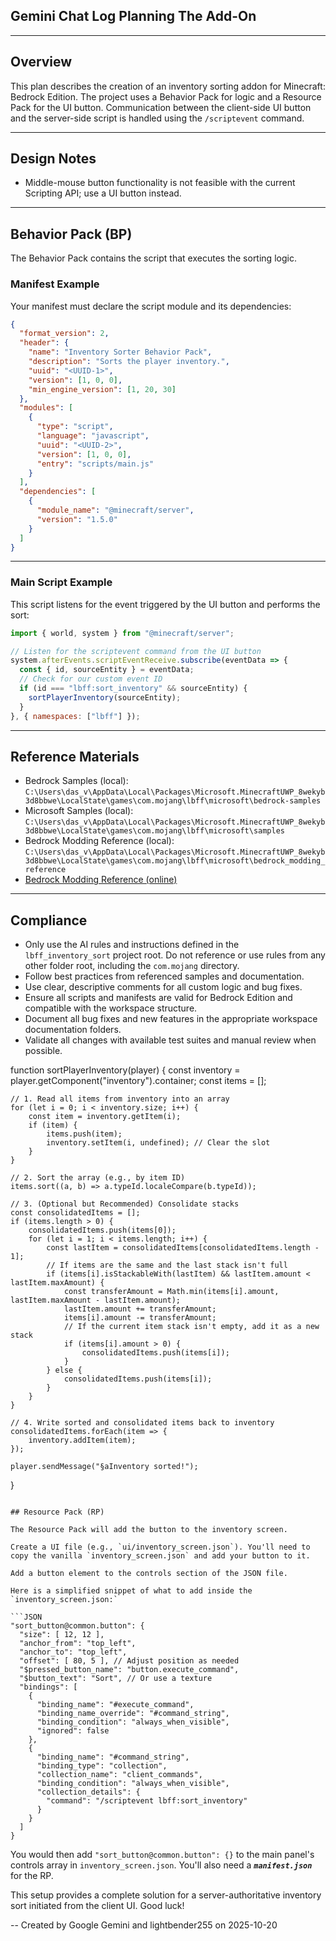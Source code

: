 ## Gemini Chat Log Planning The Add-On

---

## Overview

This plan describes the creation of an inventory sorting addon for Minecraft: Bedrock Edition. The project uses a Behavior Pack for logic and a Resource Pack for the UI button. Communication between the client-side UI button and the server-side script is handled using the `/scriptevent` command.

---

## Design Notes

- Middle-mouse button functionality is not feasible with the current Scripting API; use a UI button instead.

---

## Behavior Pack (BP)

The Behavior Pack contains the script that executes the sorting logic.

### Manifest Example

Your manifest must declare the script module and its dependencies:

```json
{
  "format_version": 2,
  "header": {
    "name": "Inventory Sorter Behavior Pack",
    "description": "Sorts the player inventory.",
    "uuid": "<UUID-1>",
    "version": [1, 0, 0],
    "min_engine_version": [1, 20, 30]
  },
  "modules": [
    {
      "type": "script",
      "language": "javascript",
      "uuid": "<UUID-2>",
      "version": [1, 0, 0],
      "entry": "scripts/main.js"
    }
  ],
  "dependencies": [
    {
      "module_name": "@minecraft/server",
      "version": "1.5.0"
    }
  ]
}
```

---

### Main Script Example

This script listens for the event triggered by the UI button and performs the sort:

```js
import { world, system } from "@minecraft/server";

// Listen for the scriptevent command from the UI button
system.afterEvents.scriptEventReceive.subscribe(eventData => {
  const { id, sourceEntity } = eventData;
  // Check for our custom event ID
  if (id === "lbff:sort_inventory" && sourceEntity) {
    sortPlayerInventory(sourceEntity);
  }
}, { namespaces: ["lbff"] });
```

---

## Reference Materials

- Bedrock Samples (local):
  `C:\Users\das_v\AppData\Local\Packages\Microsoft.MinecraftUWP_8wekyb3d8bbwe\LocalState\games\com.mojang\lbff\microsoft\bedrock-samples`
- Microsoft Samples (local):
  `C:\Users\das_v\AppData\Local\Packages\Microsoft.MinecraftUWP_8wekyb3d8bbwe\LocalState\games\com.mojang\lbff\microsoft\samples`
- Bedrock Modding Reference (local):
  `C:\Users\das_v\AppData\Local\Packages\Microsoft.MinecraftUWP_8wekyb3d8bbwe\LocalState\games\com.mojang\lbff\microsoft\bedrock_modding_reference`
- [Bedrock Modding Reference (online)](https://learn.microsoft.com/en-us/minecraft/creator/?view=minecraft-bedrock-stable)

---

## Compliance

- Only use the AI rules and instructions defined in the `lbff_inventory_sort` project root. Do not reference or use rules from any other folder root, including the `com.mojang` directory.
- Follow best practices from referenced samples and documentation.
- Use clear, descriptive comments for all custom logic and bug fixes.
- Ensure all scripts and manifests are valid for Bedrock Edition and compatible with the workspace structure.
- Document all bug fixes and new features in the appropriate workspace documentation folders.
- Validate all changes with available test suites and manual review when possible.

function sortPlayerInventory(player) {
    const inventory = player.getComponent("inventory").container;
    const items = [];

    // 1. Read all items from inventory into an array
    for (let i = 0; i < inventory.size; i++) {
        const item = inventory.getItem(i);
        if (item) {
            items.push(item);
            inventory.setItem(i, undefined); // Clear the slot
        }
    }

    // 2. Sort the array (e.g., by item ID)
    items.sort((a, b) => a.typeId.localeCompare(b.typeId));

    // 3. (Optional but Recommended) Consolidate stacks
    const consolidatedItems = [];
    if (items.length > 0) {
        consolidatedItems.push(items[0]);
        for (let i = 1; i < items.length; i++) {
            const lastItem = consolidatedItems[consolidatedItems.length - 1];
            // If items are the same and the last stack isn't full
            if (items[i].isStackableWith(lastItem) && lastItem.amount < lastItem.maxAmount) {
                const transferAmount = Math.min(items[i].amount, lastItem.maxAmount - lastItem.amount);
                lastItem.amount += transferAmount;
                items[i].amount -= transferAmount;
                // If the current item stack isn't empty, add it as a new stack
                if (items[i].amount > 0) {
                    consolidatedItems.push(items[i]);
                }
            } else {
                consolidatedItems.push(items[i]);
            }
        }
    }

    // 4. Write sorted and consolidated items back to inventory
    consolidatedItems.forEach(item => {
        inventory.addItem(item);
    });

    player.sendMessage("§aInventory sorted!");
}

```

## Resource Pack (RP)

The Resource Pack will add the button to the inventory screen.

Create a UI file (e.g., `ui/inventory_screen.json`). You'll need to copy the vanilla `inventory_screen.json` and add your button to it.

Add a button element to the controls section of the JSON file.

Here is a simplified snippet of what to add inside the `inventory_screen.json:`

```JSON
"sort_button@common.button": {
  "size": [ 12, 12 ],
  "anchor_from": "top_left",
  "anchor_to": "top_left",
  "offset": [ 80, 5 ], // Adjust position as needed
  "$pressed_button_name": "button.execute_command",
  "$button_text": "Sort", // Or use a texture
  "bindings": [
    {
      "binding_name": "#execute_command",
      "binding_name_override": "#command_string",
      "binding_condition": "always_when_visible",
      "ignored": false
    },
    {
      "binding_name": "#command_string",
      "binding_type": "collection",
      "collection_name": "client_commands",
      "binding_condition": "always_when_visible",
      "collection_details": {
        "command": "/scriptevent lbff:sort_inventory"
      }
    }
  ]
}
```

You would then add `"sort_button@common.button": {}` to the main panel's controls array in `inventory_screen.json`. You'll also need a ***`manifest.json`*** for the RP.

This setup provides a complete solution for a server-authoritative inventory sort initiated from the client UI. Good luck!

-- Created by Google Gemini and lightbender255 on 2025-10-20
